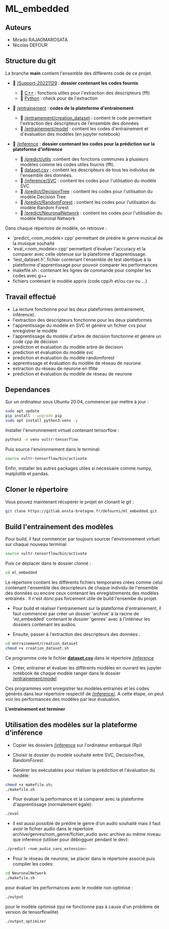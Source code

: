 # ML_embedded

## Auteurs
- Mirado RAJAOMAROSATA
- Nicolas DEFOUR

## Structure du git

La branche **main** contient l'ensemble des différents code de ce projet.

* :file_folder: [/Support-20221129](Support-20221129) : **dossier contenant les codes fournis**
     *  :file_folder: [C++](/Support-20221129/C++) : fonctions utiles pour l'extraction des descripteurs (fft)  
     *  :file_folder: [Python](/Support-20221129/Python/) : check pour de l'extraction
* :file_folder: [/entrainement](entrainement) : **codes de la plateforme d'entrainement**  
    * :file_folder: [/entrainement/creation_dataset](entrainement/creation_dataset) :  contient le code permettant l'extraction des descripteurs de l'ensemble des données  
    * :file_folder: [/entrainement/model](entrainement/model) : contient les codes d'entrainement et d'évaluation des modèles (en jupyter notebook)

* :file_folder: [/inference](inference) : **dossier contenant les codes pour la prédiction sur la plateforme d'inférence**  
     *  :file_folder: [/predict/utils](predict/utils) :contient des fonctions communes à plusieurs modèles comme les codes utiles fournis (fft).  
     *  :page_facing_up: [dataset.csv](dataset.csv) : contient les descripteurs de tous les individus de l'ensemble des données.  
     *  :file_folder: [/inference/SVC](predict/SVC) : contient les codes pour l'utilisation du modèle SVC  
     *  :file_folder: [/predict/DecisionTree](predict/DecisionTree) : contient les codes pour l'utilisation du modèle Decision Tree  
     *  :file_folder: [/predict/RandomForest](predict/RandomForest) : contient les codes pour l'utilisation du modèle Random Forest  
     *  :file_folder: [/predict/NeuronalNetwork](predict/NeuronalNetwork) : contient les codes pour l'utilisation du modèle Neuronal Network  

Dans chaque répertoire de modèle, on retrouve :  
- 'predict_<nom_modele>.cpp' permettant de prédire le genre musical de la musique souhaité
- 'eval_<nom_modele>.cpp' permettant d'évaluer l'accuracy et la comparer avec celle obtenue sur la plateforme d'apprentissage.
- 'test_dataset.h', fichier contenant l'ensemble de test identique à la plateforme d'apprentissage pour pouvoir comparer les performances
- makefile.sh : contenant les lignes de commande pour compiler les codes avec g++
- fichiers contenant le modèle appris (code cpp/h et/ou csv ou ...)




## Travail effectué
- La lecture fonctionne pour les deux plateformes (entrainement, inférence).
- l'extraction des descripteurs fonctionne pour les deux plateformes
- l'apprentissage du modèle en SVC et génére un fichier cvs pour enregistrer le modèle
- l'apprentissage du modèle d'arbre de decision fonctionne et génére un code cpp de décision
- prediction et évaluation du modèle arbre de decision
- prediction et évaluation du modèle svc
- prediction et évaluation du modèle randomforest 
- apprentissage et évaluation du modèle de réseau de neurone
- extraction du réseau de neurone en tflite
- prédiction et évaluation du modèle de réseau de neurone

## Dependances

Sur un ordinateur sous Ubuntu 20.04, commencer par mettre à jour :

```bash
sudo apt update
pip install --upgrade pip
sudo apt install python3-venv -y
```
 Installer l'environnement virtuel contenant tensorflow :
 ```bash
python3 -m venv vultr-tensorflow
 ```
 Puis source l'environnement dans le terminal:
 ```bash
source vultr-tensorflow/bin/activate
 ```
 Enfin, installer les autres packages utiles si nécessaire comme numpy, matplotlib et pandas.

 ## Cloner le répertoire
Vous pouvez maintenant récuperer le projet en clonant le git :
```bash
git clone https://gitlab.ensta-bretagne.fr/defourni/ml_embedded.git
```

## Build l'entrainement des modèles

Pour build, il faut commencer par toujours sourcer l'environnement virtuel sur chaque nouveau terminal: 
```bash
source vultr-tensorflow/bin/activate
 ```

 Puis ce déplacer dans le dossier clonné : 
 ```bash
 cd ml_embedded
 ```

Le répertoire contient les différents fichiers temporaires crées comme celui contenant l'ensemble des descripteurs de chaque individu de l'ensemble des données ou encore ceux contenant les enregistrements des modèles entrainés . Il n'est donc pas forcement utile de build l'ensembe du projet.

* Pour build et réaliser l'entrainement sur la plateforme d'entrainement, il faut commencer par créer un dossier 'archive' à la racine de 'ml_embedded' contenant le dossier 'genres' avec à l'intérieur les dossiers contenant les audios.

* Ensuite, passer à l'extraction des descripteurs des données :
````bash
cd entrainement/creation_dataset
chmod +x creation_dataset.sh
````
Ce programme crée le fichier **[dataset.csv](inference/dataset.csv)** dans le répertoire [/inference](inference)

* Créer, entrainer et évaluer les différents modèles en ouvrant les jupyter notebook de chaque modèle ranger dans le dossier [/entrainement/model](/entrainement/model)  

Ces programmes vont enregistrer les modèles entrainés et les codes générés dans leur répertoire respectif de [/inference/](inference/). A cette étape, on peut voir les performances des modèles par leur évaluation.

**L'entrainement est terminer**

## Utilisation des modèles sur la plateforme d'inférence

* Copier les dossiers [/inference](/inference/) sur l'ordinateur embarqué (Rpi) 

* Choisir le dossier du modèle souhaité entre SVC, DecisionTree, RandomForest.

* Générer les exécutables pour réaliser la prédiction et l'évaluation du modèle:
````bash
chmod +x makefile.sh; 
./makefile.sh
````

* Pour évaluer la performance et la comparer avec la plateforme d'apprentissage (normalement égale):
````bash
./eval
````

* Il est aussi possible de prédire le genre d'un audio souhaité mais il faut avoir le fichier audio dans le repertoire archive/genres/nom_genre/fichier_audio avec archive au même niveau que inference (utiliser pour débogguer pendant le dev): 
````bash 
./predict <nom_audio_sans_extension>
````

* Pour le réseau de neurone, se placer dans le répertoire associé puis compiler les codes:
````bash
cd NeuronalNetwork
./makefile.sh
````
 pour évaluer les performances avec le modèle non optimisé :
 ````bash
 ./output
 ````
 pour le modèle optimisé (qui ne fonctionne pas à cause d'un problème de version de tensorflowlite)
 ````bash
 ./output_optimizer 
 ````
